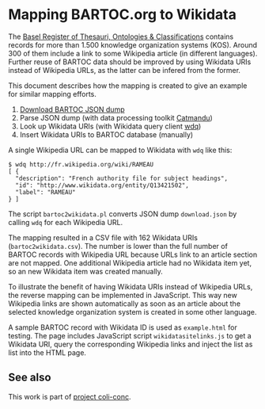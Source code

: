 # Mapping BARTOC.org to Wikidata

The [Basel Register of Thesauri, Ontologies & Classifications](http://bartoc.org) contains records for more than 1.500 knowledge organization systems (KOS). Around 300 of them include a link to some Wikipedia article (in different languages). Further reuse of BARTOC data should be improved by using Wikidata URIs instead of Wikipedia URLs, as the latter can be infered from the former.

This document describes how the mapping is created to give an example for similar mapping efforts.

1. [Download BARTOC JSON dump](http://bartoc.org/de/node/770)
2. Parse JSON dump (with data processing toolkit [Catmandu](https://github.com/LibreCat/Catmandu#readme))
3. Look up Wikidata URIs (with Wikidata query client [wdq](https://github.com/nichtich/wdq#readme))
4. Insert Wikidata URIs to BARTOC database (manually)

A single Wikipedia URL can be mapped to Wikidata with `wdq` like this:

    $ wdq http://fr.wikipedia.org/wiki/RAMEAU
    [ {
      "description": "French authority file for subject headings",
      "id": "http://www.wikidata.org/entity/Q13421502",
      "label": "RAMEAU"
    } ]

The script `bartoc2wikidata.pl` converts JSON dump `download.json` by calling `wdq` for each Wikipedia URL.

The mapping resulted in a CSV file with 162 Wikidata URIs (`bartoc2wikidata.csv`). The number is lower than the full number of BARTOC records with Wikipedia URL because URLs link to an article section are not mapped. One additional Wikipedia article had no Wikidata item yet, so an new Wikidata item was created manually.

To illustrate the benefit of having Wikidata URIs instead of Wikipedia URLs, the reverse mapping can be implemented in JavaScript. This way new Wikipedia links are shown automatically as soon as an article about the selected knowledge organization system is created in some other language.

A sample BARTOC record with Wikidata ID is used as `example.html` for testing. The page includes JavaScript script `wikidatasitelinks.js` to get a Wikidata URI, query the corresponding Wikipedia links and inject the list as list into the HTML page.

## See also

This work is part of [project coli-conc](https://coli-conc.gbv.de/).


